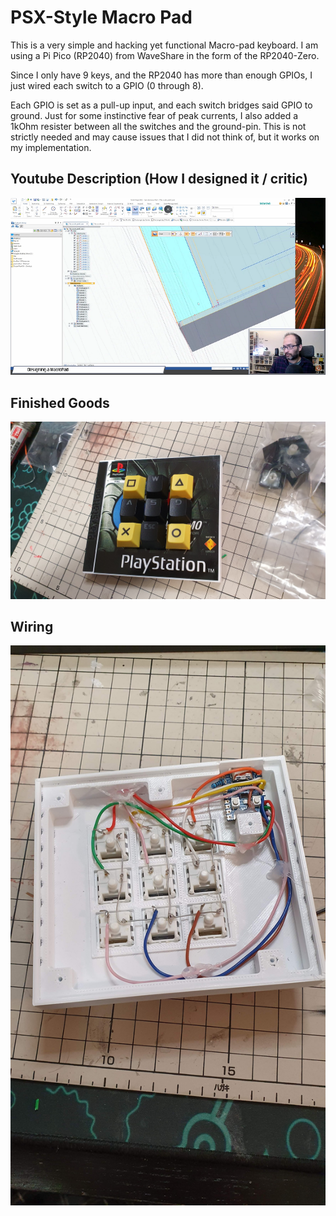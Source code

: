 # PSX-Style Macro Pad

This is a very simple and hacking yet functional Macro-pad keyboard.
I am using a Pi Pico (RP2040) from WaveShare in the form of the RP2040-Zero.  

Since I only have 9 keys, and the RP2040 has more than enough GPIOs, I just wired each switch to a GPIO (0 through 8).  

Each GPIO is set as a pull-up input, and each switch bridges said GPIO to ground.
Just for some instinctive fear of peak currents, I also added a 1kOhm resister between all the switches and the ground-pin.
This is not strictly needed and may cause issues that I did not think of, but it works on my implementation.

## Youtube Description (How I designed it / critic) 
[![link](pics/youtube.png)](https://youtu.be/g2eIqAJCONk)

## Finished Goods
![FinishedCase](pics/done.jpg)
  
## Wiring
![Wiring](pics/wiring.jpg)
